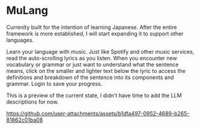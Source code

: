 # MuLang
Currenlty built for the intention of learning Japanese. After the entire framework is more established, I will start expanding it to support other languages.

Learn your language with music. Just like Spotify and other music services, read the auto-scrolling lyrics as you listen. When you encounter new vocabulary or grammar or just want to understand what the sentence means, click on the smaller and lighter text below the lyric to access the definitions and breakdown of the sentence into its components and grammar. Login to save your progress.

This is a preview of the current state, I didn't have time to add the LLM descriptions for now.

https://github.com/user-attachments/assets/b1dfa497-0952-4689-b265-81862c01ba08
